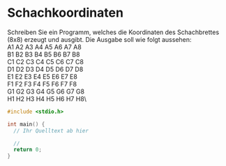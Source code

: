 # Schachkoordinaten

Schreiben Sie ein Programm, welches die Koordinaten des Schachbrettes (8x8) erzeugt und ausgibt.
Die Ausgabe soll wie folgt aussehen:\
A1 A2 A3 A4 A5 A6 A7 A8\
B1 B2 B3 B4 B5 B6 B7 B8\
C1 C2 C3 C4 C5 C6 C7 C8\
D1 D2 D3 D4 D5 D6 D7 D8\
E1 E2 E3 E4 E5 E6 E7 E8\
F1 F2 F3 F4 F5 F6 F7 F8\
G1 G2 G3 G4 G5 G6 G7 G8\
H1 H2 H3 H4 H5 H6 H7 H8\

```cpp
#include <stdio.h>

int main() {
  // Ihr Quelltext ab hier

  //
  return 0;
}
```